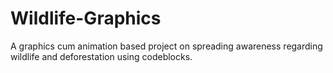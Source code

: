 # Wildlife-Graphics
A graphics cum animation based project on spreading awareness regarding wildlife and deforestation using codeblocks.
